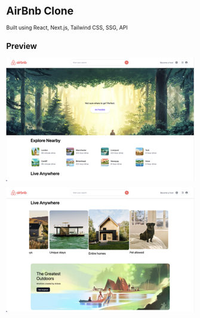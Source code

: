 # AirBnb Clone

Built using React, Next.js, Tailwind CSS, SSG, API

## Preview

![](imgs/main.png)

![](imgs/bottom.png)